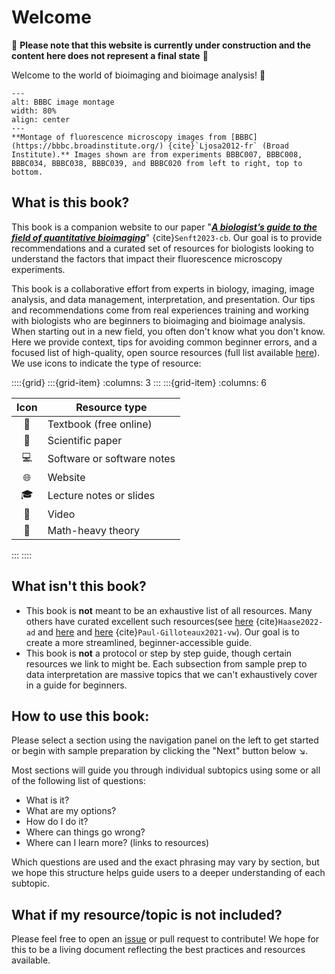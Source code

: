 # Welcome

🚧 **Please note that this website is currently under construction and the content here does not represent a final state** 🚧

Welcome to the world of bioimaging and bioimage analysis! 🎉
```{figure} ./BBBC_montage.png
---
alt: BBBC image montage
width: 80%
align: center
---
**Montage of fluorescence microscopy images from [BBBC](https://bbbc.broadinstitute.org/) {cite}`Ljosa2012-fr` (Broad Institute).** Images shown are from experiments BBBC007, BBBC008, BBBC034, BBBC038, BBBC039, and BBBC020 from left to right, top to bottom.
```
## What is this book?

This book is a companion website to our paper "[**_A biologist’s guide to the field of quantitative bioimaging_**](https://doi.org/10.5281/zenodo.7439283)" {cite}`Senft2023-cb`. Our goal is to provide recommendations and a curated set of resources for biologists looking to understand the factors that impact their fluorescence microscopy experiments.

This book is a collaborative effort from experts in biology, imaging, image analysis, and data management, interpretation, and presentation. Our tips and recommendations come from real experiences training and working with biologists who are beginners to bioimaging and bioimage analysis. When starting out in a new field, you often don't know what you don't know. Here we provide context, tips for avoiding common beginner errors, and a focused list of high-quality, open source resources (full list available [here](bibliography)). We use icons to indicate the type of resource:

::::{grid}
:::{grid-item}
:columns: 3
:::
:::{grid-item}
:columns: 6

| **Icon** | **Resource type**          |
|:--------:|----------------------------|
|   📖     | Textbook (free online)     |
|   📄     | Scientific paper           |
|   💻     | Software or software notes |
|   🌐     | Website                    |
|   🎓     | Lecture notes or slides    |
|   🎥     | Video                      |
|   🔢     | Math-heavy theory          |

:::
::::

## What **isn't** this book?

* This book is **not** meant to be an exhaustive list of all resources. Many others have curated excellent such resources(see [here](https://febs.onlinelibrary.wiley.com/doi/10.1002/1873-3468.14451) {cite}`Haase2022-ad` and [here](https://www.bioimagingnorthamerica.org/training-education-resources/) and [here](https://biii.eu/) {cite}`Paul-Gilloteaux2021-vw`). Our goal is to create a more streamlined, beginner-accessible guide.
* This book is **not** a protocol or step by step guide, though certain resources we link to might be. Each subsection from sample prep to data interpretation are massive topics that we can't exhaustively cover in a guide for beginners.


## How to use this book:
Please select a section using the navigation panel on the left to get started or begin with sample preparation by clicking the "Next" button below ↘️.

Most sections will guide you through individual subtopics using some or all of the following list of questions:
* What is it?
* What are my options?
* How do I do it? 
* Where can things go wrong?
* Where can I learn more? (links to resources)

Which questions are used and the exact phrasing may vary by section, but we hope this structure helps guide users to a deeper understanding of each subtopic.

## What if my resource/topic is not included?
Please feel free to open an [issue](https://github.com/broadinstitute/MicroscopyForBeginnersReferenceGuide/issues) or pull request to contribute! We hope for this to be a living document reflecting the best practices and resources available.
